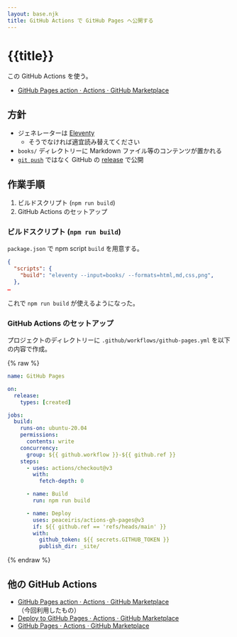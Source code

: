 ```yaml
---
layout: base.njk
title: GitHub Actions で GitHub Pages へ公開する
---
```


# {{title}}

この GitHub Actions を使う。

- [GitHub Pages action · Actions · GitHub Marketplace](https://github.com/marketplace/actions/github-pages-action)

## 方針

- ジェネレーターは [Eleventy](../eleventy/)
  - そうでなければ適宜読み替えてください
- `books/` ディレクトリーに Markdown ファイル等のコンテンツが置かれる
- [`git push`](https://docs.github.com/en/actions/using-workflows/events-that-trigger-workflows#push) ではなく GitHub の [release](https://docs.github.com/en/actions/using-workflows/events-that-trigger-workflows#release) で公開

## 作業手順

1. ビルドスクリプト (`npm run build`)
2. GitHub Actions のセットアップ

### ビルドスクリプト (`npm run build`)

`package.json` で npm script `build` を用意する。

```json
{
  "scripts": {
    "build": "eleventy --input=books/ --formats=html,md,css,png",
  },
…
```

これで `npm run build` が使えるようになった。

### GitHub Actions のセットアップ

プロジェクトのディレクトリーに `.github/workflows/github-pages.yml` を以下の内容で作成。

{% raw %}
```yml
name: GitHub Pages

on:
  release:
    types: [created]

jobs:
  build:
    runs-on: ubuntu-20.04
    permissions:
      contents: write
    concurrency:
      group: ${{ github.workflow }}-${{ github.ref }}
    steps:
      - uses: actions/checkout@v3
        with:
          fetch-depth: 0

      - name: Build
        run: npm run build

      - name: Deploy
        uses: peaceiris/actions-gh-pages@v3
        if: ${{ github.ref == 'refs/heads/main' }}
        with:
          github_token: ${{ secrets.GITHUB_TOKEN }}
          publish_dir: _site/
```
{% endraw %} 

## 他の GitHub Actions

- [GitHub Pages action · Actions · GitHub Marketplace](https://github.com/marketplace/actions/github-pages-action) （今回利用したもの）
- [Deploy to GitHub Pages · Actions · GitHub Marketplace](https://github.com/marketplace/actions/deploy-to-github-pages)
- [GitHub Pages · Actions · GitHub Marketplace](https://github.com/marketplace/actions/github-pages)
